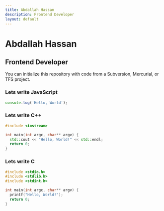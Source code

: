 ```yaml
---
title: Abdallah Hassan
description: Frontend Developer
layout: default
---
```

# Abdallah Hassan
## Frontend Developer
You can initialize this repository with code from a Subversion, Mercurial, or TFS project.

### Lets write JavaScript
```javascript
console.log('Hello, World');
```
### Lets write C++
```cpp
#include <iostream>

int main(int argc, char** argv) {
  std::cout << "Hello, World!" << std::endl;
  return 0;
}

```

### Lets write C
```c
#include <stdio.h>
#include <stdlib.h>
#include <stdint.h>

int main(int argc, char** argv) {
  printf("Hello, World!");
  return 0;
}

```

